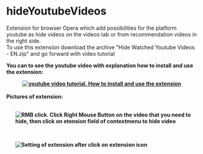 # hideYoutubeVideos
Extension for browser Opera which add possibilities for the platform youtube as hide videos on the videos tab or from recommendation videos in the right side.<br>
To use this extension download the archive "Hide Watched Youtube Videos - EN.zip" and go forward with video tutorial

<b>You can to see the youtube video with explanation how to install and use the extension:<b>
<div align="center">
  <a target="_blank" rel="noopener noreferrer" href="https://www.youtube.com/watch?v=2f5Ha4-g_Bw"><img src="https://i.ibb.co/9yg4HPT/youtube-extension.png" alt="youtube video tutorial. How to install and use the extension"></a>
</div>
<br>
<b>Pictures of extension:</b>
<br><br>
  
<ul>
<img src="https://i.ibb.co/VVHmQjQ/RMB-extension.png" alt="RMB click. Click Right Mouse Button on the video that you need to hide, then click on etension field of contextmenu to hide video"  align="middle" style="display: block; margin-left: auto; margin-right: auto; z-index: 1;">
</ul>
<br>
<ul>
<img src="https://i.ibb.co/VCc5TQp/Settings-extension.png" alt="Setting of extension after click on extension icon">
</ul>
